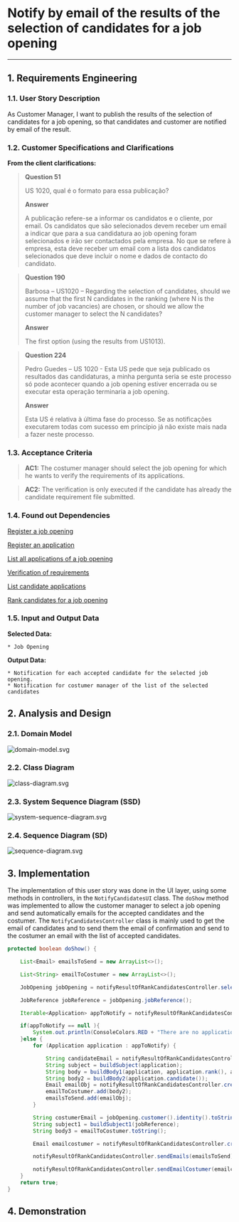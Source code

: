 # Notify by email of the results of the selection of candidates for a job opening

--------

## 1. Requirements Engineering

### 1.1. User Story Description

As Customer Manager, I want to publish the results of the selection of candidates for a job opening, so that candidates and customer are notified by email of the result.

### 1.2. Customer Specifications and Clarifications

**From the client clarifications:**


> **Question 51** 
> 
> US 1020, qual é o formato para essa publicação?
>
> **Answer**
> 
> A publicação refere-se a informar os candidatos e o cliente, por email. Os candidatos que são selecionados devem receber um email a indicar que para a sua candidatura ao job opening foram selecionados e irão ser contactados pela empresa. No que se refere à empresa, esta deve receber um email com a lista dos
candidatos selecionados que deve incluir o nome e dados de contacto do candidato.

> **Question 190**
>
> Barbosa – US1020 – Regarding the selection of candidates, should we assume that the first N candidates in the ranking (where N is the number of job vacancies) are chosen, or should we allow the customer manager to select the N candidates?
>
> **Answer**
>
> The first option (using the results from US1013).

> **Question 224**
>
>Pedro Guedes – US 1020 - Esta US pede que seja publicado os resultados das candidaturas, a minha pergunta seria se este processo só pode acontecer quando a job opening estiver encerrada ou se executar esta operação terminaria a job opening.
>
> **Answer**
>
>Esta US é relativa à última fase do processo. Se as notificações executarem todas com sucesso em princípio já não existe mais nada a fazer neste processo.

### 1.3. Acceptance Criteria

> **AC1:**
> The costumer manager should select the job opening for which he wants to verify the requirements of its applications.

> **AC2:**
> The verification is only executed if the candidate has already the candidate requirement file submitted.


### 1.4. Found out Dependencies


[Register a job opening](..%2F..%2FSprintB%2Fadd-jobOpening)

[Register an application](..%2F..%2FSprintB%2Fregister-an-application)

[List all applications of a job opening](..%2F..%2FSprintB%2Flist-job-openings'-application)

[Verification of requirements](..%2F..%2FSprintB%2Fverification_of_requirements)

[List candidate applications](..%2F..%2FSprintB%2Flist-candidate-applications)

[Rank candidates for a job opening](..%2F..%2FSprintB%2rank-candidataes-for-job-opening)




### 1.5. Input and Output Data

**Selected Data:**

    * Job Opening

**Output Data:**

    * Notification for each accepted candidate for the selected job opening.
    * Notification for costumer manager of the list of the selected candidates


## 2. Analysis and Design

### 2.1. Domain Model
![domain-model.svg](domain-model.svg)

### 2.2. Class Diagram
![class-diagram.svg](class-diagram.svg)

### 2.3. System Sequence Diagram (SSD)
![system-sequence-diagram.svg](system-sequence-diagram.svg)

### 2.4. Sequence Diagram (SD)
![sequence-diagram.svg](sequence-diagram.svg)


## 3. Implementation

The implementation of this user story was done in the UI layer, using some methods in  controllers, in the `NotifyCandidatesUI` class. 
The `doShow` method was implemented to allow the customer manager to select a job opening and send automatically emails for the accepted candidates and the costumer.
The `NotifyCandidatesController` class is mainly used to get the email of candidates and to send them the email of confirmation and send to the costumer an email with the list of accepted candidates.

```java
protected boolean doShow() {

    List<Email> emailsToSend = new ArrayList<>();

    List<String> emailToCostumer = new ArrayList<>();

    JobOpening jobOpening = notifyResultOfRankCandidatesController.selectJobOpening();

    JobReference jobReference = jobOpening.jobReference();

    Iterable<Application> appToNotify = notifyResultOfRankCandidatesController.allApplicationsOfJobOpeningAccepted(jobOpening);

    if(appToNotify == null ){
        System.out.println(ConsoleColors.RED + "There are no applications accepted for this job opening." + ConsoleColors.RESET);
    }else {
        for (Application application : appToNotify) {

            String candidateEmail = notifyResultOfRankCandidatesController.findCandidateEmail(application);
            String subject = buildSubject(application);
            String body = buildBody1(application, application.rank(), application.status());
            String body2 = buildBody2(application.candidate());
            Email emailObj = notifyResultOfRankCandidatesController.createEmail(candidateEmail, subject, body);
            emailToCostumer.add(body2);
            emailsToSend.add(emailObj);
        }

        String costumerEmail = jobOpening.customer().identity().toString();
        String subject1 = buildSubject1(jobReference);
        String body3 = emailToCostumer.toString();

        Email emailcostumer = notifyResultOfRankCandidatesController.createEmail(costumerEmail, subject1, body3);

        notifyResultOfRankCandidatesController.sendEmails(emailsToSend);

        notifyResultOfRankCandidatesController.sendEmailCostumer(emailcostumer);
    }
    return true;
}
```

## 4. Demonstration






